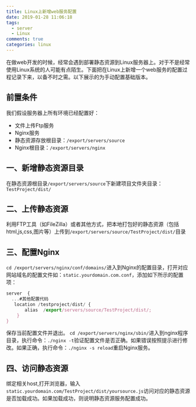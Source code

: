 ```yaml
---
title: Linux上新增web服务配置
date: 2019-01-28 11:06:18
tags:
  - server
  - Linux
comments: true
categories: linux
---
```

在做web开发的时候，经常会遇到部署静态资源到Linux服务器上。对于不是经常使用Linux系统的人可能有点陌生。下面把在Linux上新增一个web服务的配置过程记录下来，以备不时之需。以下展示的为手动配置基础版本。
## 前置条件
我们假设服务器上所有环境已经配置好：
- 文件上传Ftp服务
- Nginx服务
- 静态资源存放根目录：`/export/servers/source`
- Nginx根目录：`/export/servers/nginx`

## 一、新增静态资源目录
在静态资源根目录`/export/servers/source`下新建项目文件夹目录：`TestProject/dist/`
## 二、上传静态资源
利用FTP工具（如FileZilla）或者其他方式，把本地打包好的静态资源（包括html,js,css,图片等）上传到`/export/servers/source/TestProject/dist/`目录
## 三、配置Nginx
`cd /export/servers/nginx/conf/domains/`进入到Nginx的配置目录，打开对应网站域名的配置文件如：`static.yourdomain.com.conf`，添加如下所示的配置项：
```js
server  {
  ...#其他配置代码
   location /testproject/dist/ {
       alias  /export/servers/source/TestProject/dist/;
    }
}
```
保存当前配置文件并退出。
`cd /export/servers/nginx/sbin/`进入到nginx程序目录，执行命令：`./nginx -t`验证配置文件是否正确。如果错误按照提示进行修改。如果正确，执行命令：`./nginx -s reload`重启Nginx服务。
## 四、访问静态资源
绑定相关host,打开浏览器，输入`static.yourdomain.com/TestProject/dist/yoursource.js`访问对应的静态资源是否加载成功。如果加载成功，则说明静态资源服务配置成功。
